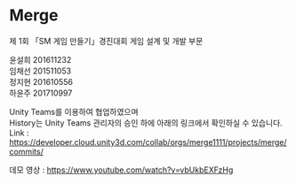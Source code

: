 # Merge
제 1회 「SM 게임 만들기」경진대회 게임 설계 및 개발 부문 

윤설희 201611232<br>
임채선 201511053<br>
정지현 201610556<br>
하윤주 201710997

Unity Teams를 이용하여 협업하였으며<br>
History는 Unity Teams 관리자의 승인 하에 아래의 링크에서 확인하실 수 있습니다.
Link : https://developer.cloud.unity3d.com/collab/orgs/merge1111/projects/merge/commits/ <br>

데모 영상 : https://www.youtube.com/watch?v=vbUkbEXFzHg <br>
